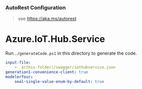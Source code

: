 ### AutoRest Configuration
> see https://aka.ms/autorest

# Azure.IoT.Hub.Service

Run `./generateCode.ps1` in this directory to generate the code.

``` yaml
input-file:
    -  $(this-folder)/swagger/iothubservice.json
generation1-convenience-client: true
modelerfour:
    seal-single-value-enum-by-default: true
```
